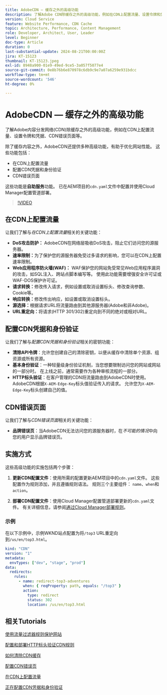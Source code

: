 ```yaml
---
title: AdobeCDN — 缓存之外的高级功能
description: 了解Adobe CDN除缓存之外的高级功能，例如在CDN上配置流量、设置令牌和凭据、CDN错误页等。
version: Cloud Service
feature: Website Performance, CDN Cache
topic: Architecture, Performance, Content Management
role: Developer, Architect, User, Leader
level: Beginner
doc-type: Article
duration: 0
last-substantial-update: 2024-08-21T00:00:00Z
jira: KT-15123
thumbnail: KT-15123.jpeg
exl-id: 8948a900-01e9-49ed-9ce5-3a057f5077e4
source-git-commit: 0e8b76b6e870978c6db9c9e7a07a6259e931bdcc
workflow-type: tm+mt
source-wordcount: '546'
ht-degree: 0%

---
```


# AdobeCDN — 缓存之外的高级功能

了解Adobe内容分发网络(CDN)除缓存之外的高级功能，例如在CDN上配置流量、设置令牌和凭据、CDN错误页面等。

除了缓存内容之外，AdobeCDN还提供多种高级功能，有助于优化网站性能。 这些功能包括：

- 在CDN上配置流量
- 配置CDN凭据和身份验证
- CDN错误页面

这些功能是&#x200B;**自助服务**&#x200B;功能。 已在AEM项目的`cdn.yaml`文件中配置并使用Cloud Manager配置管道部署。

>[!VIDEO](https://video.tv.adobe.com/v/3433104?quality=12&learn=on)

## 在CDN上配置流量

让我们了解与&#x200B;_在CDN上配置流量_&#x200B;相关的关键功能：

- **DoS攻击防护：** AdobeCDN在网络层吸收DoS攻击，阻止它们访问您的源服务器。
- **速率限制：**&#x200B;为了保护您的源服务器免受过多请求的影响，您可以在CDN上配置速率限制。
- **Web应用程序防火墙(WAF)：** WAF保护您的网站免受常见Web应用程序漏洞的攻击，如SQL注入、跨站点脚本编写等。 使用此功能需要增强安全许可证或WAF-DOS保护许可证。
- **请求转换：**&#x200B;修改传入请求，例如设置或取消设置标头、修改查询参数、Cookie等。
- **响应转换：**&#x200B;修改传出响应，如设置或取消设置标头。
- **源选择：**&#x200B;根据请求URL将流量路由到其他源服务器(Adobe和非Adobe)。
- **URL重定向：**&#x200B;将请求(HTTP 301/302)重定向到不同的绝对或相对URL。

## 配置CDN凭据和身份验证

让我们了解与&#x200B;_配置CDN凭据和身份验证_&#x200B;相关的密钥功能：

- **清除API令牌**：允许您创建自己的清除密钥，以便从缓存中清除单个资源、组资源或所有资源。
- **基本身份验证**：一种轻量级身份验证机制，当您想要限制访问您的网站或网站的一部分时。 在上线之前，通常需要作为各种审核流程的一部分。
- **HTTP标头验证**：在客户管理的CDN将流量路由到AdobeCDN时使用。 AdobeCDN根据`X-AEM-Edge-Key`标头值验证传入的请求。 允许您为`X-AEM-Edge-Key`标头创建自己的值。

## CDN错误页面

让我们了解与&#x200B;_CDN错误页面_&#x200B;相关的关键功能：

- **品牌错误页**：当AdobeCDN无法访问您的源服务器时，在&#x200B;_不可能的情况_&#x200B;中向您的用户显示品牌错误页。

## 实施方式

这些高级功能的实施包括两个步骤：

1. **更新CDN配置文件**：使用所需的配置更新AEM项目中的`cdn.yaml`文件。 这些配置作为规则添加，并且遵循规则语法。 规则三个主要组件： `name`、`when`和`action`。

2. **部署CDN配置文件**：使用Cloud Manager配置管道部署更新的`cdn.yaml`文件。 有关详细信息，请参阅[通过Cloud Manager部署规则](https://experienceleague.adobe.com/en/docs/experience-manager-learn/cloud-service/security/traffic-filter-and-waf-rules/how-to-setup#deploy-rules-through-cloud-manager)。

### 示例

在以下示例中，示例WKND站点配置为将`/top3` URL重定向到`/us/en/top3.html`。

```yaml
kind: "CDN"
version: "1"
metadata:
  envTypes: ["dev", "stage", "prod"]
data:
  redirects:
    rules:
      - name: redirect-top3-adventures
        when: { reqProperty: path, equals: "/top3" }
        action:
          type: redirect
          status: 302
          location: /us/en/top3.html
```

## 相关Tutorials

[使用流量过滤器规则保护网站](https://experienceleague.adobe.com/zh-hans/docs/experience-manager-learn/cloud-service/security/traffic-filter-and-waf-rules/overview)

[配置和部署HTTP标头验证CDN规则](https://experienceleague.adobe.com/en/docs/experience-manager-learn/cloud-service/content-delivery/custom-domain-names-with-customer-managed-cdn#configure-and-deploy-http-header-validation-cdn-rule)

[如何清除CDN缓存](https://experienceleague.adobe.com/en/docs/experience-manager-learn/cloud-service/caching/how-to/purge-cache)

[配置CDN错误页](https://experienceleague.adobe.com/en/docs/experience-manager-learn/cloud-service/content-delivery/custom-error-pages#cdn-error-pages)

[在CDN上配置流量](https://experienceleague.adobe.com/en/docs/experience-manager-cloud-service/content/implementing/content-delivery/cdn-configuring-traffic#client-side-redirectors)

[正在配置CDN凭据和身份验证](https://experienceleague.adobe.com/en/docs/experience-manager-cloud-service/content/implementing/content-delivery/cdn-credentials-authentication)

